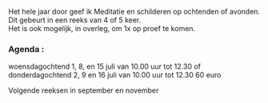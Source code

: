 Het hele jaar door geef ik Meditatie en schilderen op ochtenden of avonden. Dit gebeurt in een reeks van 4 of 5 keer.  
Het is ook mogelijk, in overleg,  om 1x op proef te komen.  



### Agenda  :    
 
woensdagochtend 1, 8, en 15 juli van 10.00 uur
tot 12.30
of donderdagochtend 2, 9 en 16 juli van 10.00 uur tot 12.30
60 euro 
 
Volgende reeksen in september en november
   




